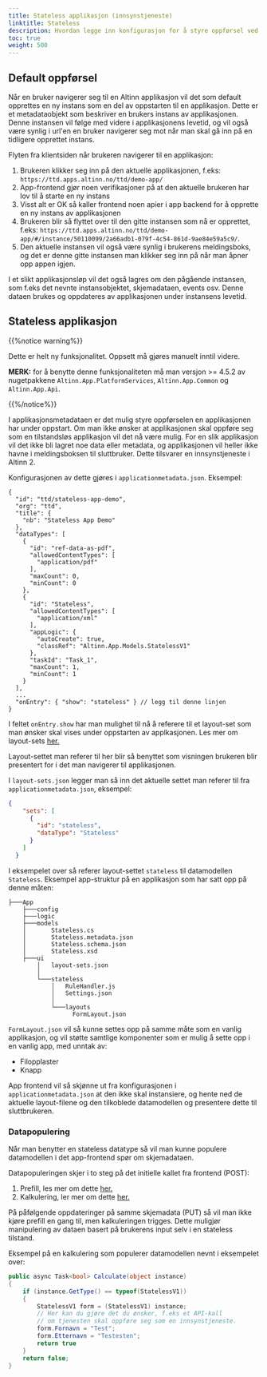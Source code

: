 ```yaml
---
title: Stateless applikasjon (innsynstjeneste)
linktitle: Stateless
description: Hvordan legge inn konfigurasjon for å styre oppførsel ved applikasjonens oppstart
toc: true
weight: 500
---
```


## Default oppførsel
Når en bruker navigerer seg til en Altinn applikasjon vil det som default opprettes en ny instans som en del av oppstarten til en applikasjon.
Dette er et metadataobjekt som beskriver en brukers instans av applikasjonen. Denne instansen vil følge med videre i applikasjonens levetid, og vil også være synlig i url'en en bruker navigerer seg mot når man skal gå inn på en tidligere opprettet instans.

Flyten fra klientsiden når brukeren navigerer til en applikasjon:
1. Brukeren klikker seg inn på den aktuelle applikasjonen, f.eks: `https://ttd.apps.altinn.no/ttd/demo-app/`
2. App-frontend gjør noen verifikasjoner på at den aktuelle brukeren har lov til å starte en ny instans
3. Visst alt er OK så kaller frontend noen apier i app backend for å opprette en ny instans av applikasjonen
4. Brukeren blir så flyttet over til den gitte instansen som nå er opprettet, f.eks: `https://ttd.apps.altinn.no/ttd/demo-app/#/instance/50110099/2a66adb1-079f-4c54-861d-9ae84e59a5c9/`.
5. Den aktuelle instansen vil også være synlig i brukerens meldingsboks, og det er denne gitte instansen man klikker seg inn på når man åpner opp appen igjen.

I et slikt applikasjonsløp vil det også lagres om den pågående instansen, som f.eks det nevnte instansobjektet, skjemadataen, events osv. Denne dataen brukes og oppdateres av applikasjonen under instansens levetid.

## Stateless applikasjon

{{%notice warning%}}

Dette er helt ny funksjonalitet. Oppsett må gjøres manuelt inntil videre.

**MERK:** for å benytte denne funksjonaliteten må man versjon >= 4.5.2 av nugetpakkene `Altinn.App.PlatformServices`, `Altinn.App.Common` og `Altinn.App.Api`.

{{%/notice%}}

I applikasjonsmetadataen er det mulig styre oppførselen en applikasjonen har under oppstart. Om man ikke ønsker at applikasjonen skal oppføre seg som en tilstandsløs applikasjon vil det nå være mulig.
For en slik applikasjon vil det ikke bli lagret noe data eller metadata, og applikasjonen vil heller ikke havne i meldingsboksen til sluttbruker. Dette tilsvarer en innsynstjeneste i Altinn 2.

Konfigurasjonen av dette gjøres i `applicationmetadata.json`. Eksempel:

```json{hl_lines=[31]}
{
  "id": "ttd/stateless-app-demo",
  "org": "ttd",
  "title": {
    "nb": "Stateless App Demo"
  },
  "dataTypes": [
    {
      "id": "ref-data-as-pdf",
      "allowedContentTypes": [
        "application/pdf"
      ],
      "maxCount": 0,
      "minCount": 0
    },
    {
      "id": "Stateless",
      "allowedContentTypes": [
        "application/xml"
      ],
      "appLogic": {
        "autoCreate": true,
        "classRef": "Altinn.App.Models.StatelessV1"
      },
      "taskId": "Task_1",
      "maxCount": 1,
      "minCount": 1
    }
  ],
  ...
  "onEntry": { "show": "stateless" } // legg til denne linjen
}

```
I feltet `onEntry.show` har man mulighet til nå å referere til et layout-set som man ønsker skal vises under oppstarten av applkasjonen. Les mer om layout-sets [her.](../../ux/ui-editor/multiple-layoutsets/#oppsett)

Layout-settet man referer til her blir så benyttet som visningen brukeren blir presentert for i det man navigerer til applikasjonen.

I `layout-sets.json` legger man så inn det aktuelle settet man referer til fra `applicationmetadata.json`, eksempel:

```json
{
    "sets": [
      {
        "id": "stateless",
        "dataType": "Stateless"
      }
    ]
  }
```

I eksempelet over så referer layout-settet `stateless` til datamodellen `Stateless`. Eksempel app-struktur på en applikasjon som har satt opp på denne måten:

```text
├───App
    ├───config
    ├───logic
    ├───models
    │       Stateless.cs
    │       Stateless.metadata.json
    │       Stateless.schema.json
    │       Stateless.xsd
    ├───ui
        │   layout-sets.json
        │
        └───stateless
            │   RuleHandler.js
            │   Settings.json
            │
            └───layouts
                  FormLayout.json
```

`FormLayout.json` vil så kunne settes opp på samme måte som en vanlig applikasjon, og vil støtte samtlige komponenter som er mulig å sette opp i en vanlig app, med unntak av:
- Filopplaster
- Knapp 

App frontend vil så skjønne ut fra konfigurasjonen i `applicationmetadata.json` at den ikke skal instansiere, og hente ned de aktuelle layout-filene og den tilkoblede datamodellen og presentere dette til sluttbrukeren.

### Datapopulering

Når man benytter en stateless datatype så vil man kunne populere datamodellen i det app-frontend spør om skjemadataen.

Datapopuleringen skjer i to steg på det initielle kallet fra frontend (POST):
1. Prefill, les mer om dette [her.](../../data/prefill/)
2. Kalkulering, ler mer om dette [her.](../../logic/calculation/)

På påfølgende oppdateringer på samme skjemadata (PUT) så vil man ikke kjøre prefill en gang til, men kalkuleringen trigges. Dette muligjør manipulering av dataen basert på brukerens input selv i en stateless tilstand.

Eksempel på en kalkulering som populerer datamodellen nevnt i eksempelet over:

```c#
public async Task<bool> Calculate(object instance)
{  
    if (instance.GetType() == typeof(StatelessV1))
    {
        StatelessV1 form = (StatelessV1) instance;
        // Her kan du gjøre det du ønsker, f.eks et API-kall 
        // om tjenesten skal oppføre seg som en innsynstjeneste.
        form.Fornavn = "Test";
        form.Etternavn = "Testesten";
        return true
    }
    return false;
}
```
